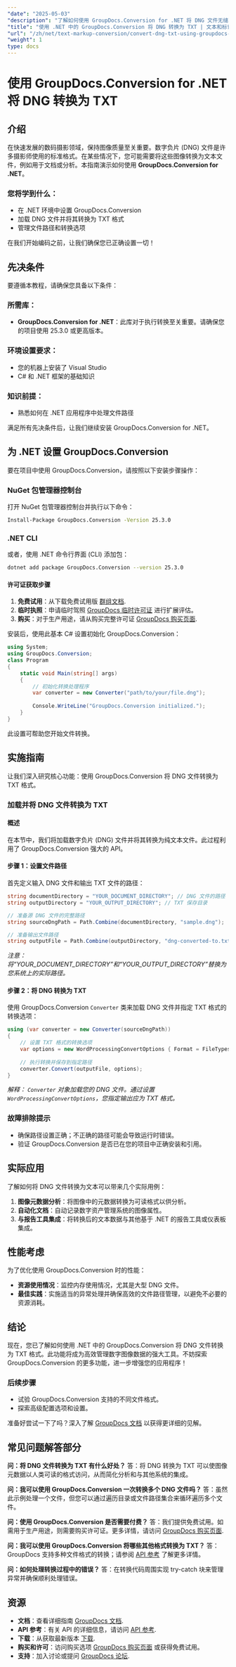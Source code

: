 ```yaml
---
"date": "2025-05-03"
"description": "了解如何使用 GroupDocs.Conversion for .NET 将 DNG 文件无缝转换为 TXT 格式。本实用指南将帮助您提升数字资产管理能力。"
"title": "使用 .NET 中的 GroupDocs.Conversion 将 DNG 转换为 TXT | 文本和标记转换指南"
"url": "/zh/net/text-markup-conversion/convert-dng-txt-using-groupdocs-net/"
"weight": 1
type: docs
---
```

# 使用 GroupDocs.Conversion for .NET 将 DNG 转换为 TXT

## 介绍
在快速发展的数码摄影领域，保持图像质量至关重要。数字负片 (DNG) 文件是许多摄影师使用的标准格式。在某些情况下，您可能需要将这些图像转换为文本文件，例如用于文档或分析。本指南演示如何使用 **GroupDocs.Conversion for .NET**。

### 您将学到什么：
- 在 .NET 环境中设置 GroupDocs.Conversion
- 加载 DNG 文件并将其转换为 TXT 格式
- 管理文件路径和转换选项

在我们开始编码之前，让我们确保您已正确设置一切！

## 先决条件
要遵循本教程，请确保您具备以下条件：

### 所需库：
- **GroupDocs.Conversion for .NET**：此库对于执行转换至关重要。请确保您的项目使用 25.3.0 或更高版本。

### 环境设置要求：
- 您的机器上安装了 Visual Studio
- C# 和 .NET 框架的基础知识

### 知识前提：
- 熟悉如何在 .NET 应用程序中处理文件路径

满足所有先决条件后，让我们继续安装 GroupDocs.Conversion for .NET。

## 为 .NET 设置 GroupDocs.Conversion
要在项目中使用 GroupDocs.Conversion，请按照以下安装步骤操作：

### NuGet 包管理器控制台
打开 NuGet 包管理器控制台并执行以下命令：
```bash
Install-Package GroupDocs.Conversion -Version 25.3.0
```

### .NET CLI
或者，使用 .NET 命令行界面 (CLI) 添加包：
```bash
dotnet add package GroupDocs.Conversion --version 25.3.0
```

#### 许可证获取步骤
1. **免费试用**：从下载免费试用版 [群组文档](https://releases。groupdocs.com/conversion/net/).
2. **临时执照**：申请临时驾照 [GroupDocs 临时许可证](https://purchase.groupdocs.com/temporary-license/) 进行扩展评估。
3. **购买**：对于生产用途，请从购买完整许可证 [GroupDocs 购买页面](https://purchase。groupdocs.com/buy).

安装后，使用此基本 C# 设置初始化 GroupDocs.Conversion：
```csharp
using System;
using GroupDocs.Conversion;
class Program
{
    static void Main(string[] args)
    {
        // 初始化转换处理程序
        var converter = new Converter("path/to/your/file.dng");
        
        Console.WriteLine("GroupDocs.Conversion initialized.");
    }
}
```
此设置可帮助您开始文件转换。

## 实施指南
让我们深入研究核心功能：使用 GroupDocs.Conversion 将 DNG 文件转换为 TXT 格式。

### 加载并将 DNG 文件转换为 TXT
#### 概述
在本节中，我们将加载数字负片 (DNG) 文件并将其转换为纯文本文件。此过程利用了 GroupDocs.Conversion 强大的 API。

#### 步骤 1：设置文件路径
首先定义输入 DNG 文件和输出 TXT 文件的路径：
```csharp
string documentDirectory = "YOUR_DOCUMENT_DIRECTORY"; // DNG 文件的路径
string outputDirectory = "YOUR_OUTPUT_DIRECTORY"; // TXT 保存目录

// 准备源 DNG 文件的完整路径
string sourceDngPath = Path.Combine(documentDirectory, "sample.dng");

// 准备输出文件路径
string outputFile = Path.Combine(outputDirectory, "dng-converted-to.txt");
```
*注意：将“YOUR_DOCUMENT_DIRECTORY”和“YOUR_OUTPUT_DIRECTORY”替换为您系统上的实际路径。*

#### 步骤 2：将 DNG 转换为 TXT
使用 GroupDocs.Conversion `Converter` 类来加载 DNG 文件并指定 TXT 格式的转换选项：
```csharp
using (var converter = new Converter(sourceDngPath))
{
    // 设置 TXT 格式的转换选项
    var options = new WordProcessingConvertOptions { Format = FileTypes.WordProcessingFileType.Txt };
    
    // 执行转换并保存到指定路径
    converter.Convert(outputFile, options);
}
```
*解释： `Converter` 对象加载您的 DNG 文件。通过设置 `WordProcessingConvertOptions`，您指定输出应为 TXT 格式。*

### 故障排除提示
- 确保路径设置正确；不正确的路径可能会导致运行时错误。
- 验证 GroupDocs.Conversion 是否已在您的项目中正确安装和引用。

## 实际应用
了解如何将 DNG 文件转换为文本可以带来几个实际用例：
1. **图像元数据分析**：将图像中的元数据转换为可读格式以供分析。
2. **自动化文档**：自动记录数字资产管理系统的图像属性。
3. **与报告工具集成**：将转换后的文本数据与其他基于 .NET 的报告工具或仪表板集成。

## 性能考虑
为了优化使用 GroupDocs.Conversion 时的性能：
- **资源使用情况**：监控内存使用情况，尤其是大型 DNG 文件。
- **最佳实践**：实施适当的异常处理并确保高效的文件路径管理，以避免不必要的资源消耗。

## 结论
现在，您已了解如何使用 .NET 中的 GroupDocs.Conversion 将 DNG 文件转换为 TXT 格式。此功能将成为高效管理数字图像数据的强大工具。不妨探索 GroupDocs.Conversion 的更多功能，进一步增强您的应用程序！

### 后续步骤
- 试验 GroupDocs.Conversion 支持的不同文件格式。
- 探索高级配置选项和设置。

准备好尝试一下了吗？深入了解 [GroupDocs 文档](https://docs.groupdocs.com/conversion/net/) 以获得更详细的见解。

## 常见问题解答部分
**问：将 DNG 文件转换为 TXT 有什么好处？**
答：将 DNG 转换为 TXT 可以使图像元数据以人类可读的格式访问，从而简化分析和与其他系统的集成。

**问：我可以使用 GroupDocs.Conversion 一次转换多个 DNG 文件吗？**
答：虽然此示例处理一个文件，但您可以通过遍历目录或文件路径集合来循环遍历多个文件。

**问：使用 GroupDocs.Conversion 是否需要付费？**
答：我们提供免费试用。如需用于生产用途，则需要购买许可证。更多详情，请访问 [GroupDocs 购买页面](https://purchase。groupdocs.com/buy).

**问：我可以使用 GroupDocs.Conversion 将哪些其他格式转换为 TXT？**
答：GroupDocs 支持多种文件格式的转换；请参阅 [API 参考](https://reference.groupdocs.com/conversion/net/) 了解更多详情。

**问：如何处理转换过程中的错误？**
答：在转换代码周围实现 try-catch 块来管理异常并确保顺利处理错误。

## 资源
- **文档**：查看详细指南 [GroupDocs 文档](https://docs。groupdocs.com/conversion/net/).
- **API 参考**：有关 API 的详细信息，请访问 [API 参考](https://reference。groupdocs.com/conversion/net/).
- **下载**：从获取最新版本 [下载](https://releases。groupdocs.com/conversion/net/).
- **购买和许可**：访问购买选项 [GroupDocs 购买页面](https://purchase.groupdocs.com/buy) 或获得免费试用。
- **支持**：加入讨论或提问 [GroupDocs 论坛](https://forum。groupdocs.com/c/conversion/10).